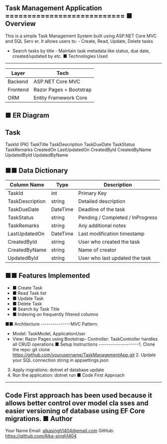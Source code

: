 ﻿Task Management Application ===========================
■ Overview
-----------
This is a simple Task Management System built using ASP.NET Core MVC and SQL Serv er. It allows users to: - Create, Read, Update, Delete tasks
- Search tasks by title - Maintain task metadata like status, due date, created/updated by etc.
■ Technologies Used
---------------------
| Layer      | Tech                       |
|------------|----------------------------|
| Backend    | ASP.NET Core MVC           |
| Frontend   | Razor Pages + Bootstrap    | | Database   | SQL Server (Code First)    |
| ORM        | Entity Framework Core      | | Versioning | Git + GitHub               |


■ ER Diagram
--------------
Task
-----
TaskId (PK)
TaskTitle
TaskDescription
TaskDueDate
TaskStatus
TaskRemarks
CreatedOn
LastUpdatedOn
CreatedById
CreatedByName
UpdatedById
UpdatedByName

■■ Data Dictionary
-------------------
| Column Name      | Type        | Description                       |
|------------------|-------------|------------------------------------|
| TaskId           | int         | Primary Key                        | | TaskTitle        | string      | Title of the task                  |
| TaskDescription  | string      | Detailed description               |
| TaskDueDate      | DateTime    | Deadline of the task               |
| TaskStatus       | string      | Pending / Completed / InProgress   |
| TaskRemarks      | string      | Any additional notes               | | CreatedOn        | DateTime    | Task creation timestamp            |
| LastUpdatedOn    | DateTime    | Last modification timestamp        |
| CreatedById      | string      | User who created the task          |
| CreatedByName    | string      | Name of creator                    |
| UpdatedById      | string      | User who last updated the task     | | UpdatedByName    | string      | Name of last updater               |

■■ Features Implemented
------------------------
-	■ Create Task
-	■ Read Task list
-	■ Update Task
-	■ Delete Task
-	■ Search by Task Title
-	■ Indexing on frequently filtered columns

■■ Architecture
---------------MVC Pattern:
-	Model: TaskModel, ApplicationUser
-	View: Razor Pages using Bootstrap- Controller: TaskController handles all CRUD operations
■ Setup Instructions
--------------------1. Clone the repo:    git clone https://github.com/yourusername/TaskManagementApp.git 2. Update your SQL connection string in appsettings.json
3.	Apply migrations:
   dotnet ef database update
4.	Run the application:    dotnet run
■ Code First Approach
-----------------------
Code First approach has been used because it allows better control over model cla sses and easier versioning of database using EF Core migrations.
■ Author
----------
Your Name
Email: alkasingh1404@email.com
GitHub: https://github.com/Alka-singh1404
